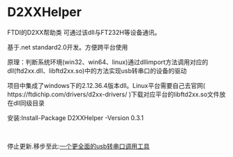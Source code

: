 # D2XXHelper
FTDI的D2XX帮助类 可通过该dll与FT232H等设备通讯。

<p>基于.net standard2.0开发。方便跨平台使用</p>
<p>原理：判断系统环境(win32、win64、linux)通过dllimport方法调用对应的dll(ftd2xx.dll、libftd2xx.so)中的方法实现usb转串口的设备的驱动</p>
<p>项目中集成了windows下的2.12.36.4版本dll。Linux平台需要自己去官网( https://ftdichip.com/drivers/d2xx-drivers/ )下载对应平台的libftd2xx.so文件放在dll同级目录</p>
<p>安装:Install-Package D2XXHelper -Version 0.3.1</p><br />
<p>停止更新.移步至此:<a href="https://github.com/KoKoHomask/FTD2XXHelper">一个更全面的usb转串口调用工具</a></p>

